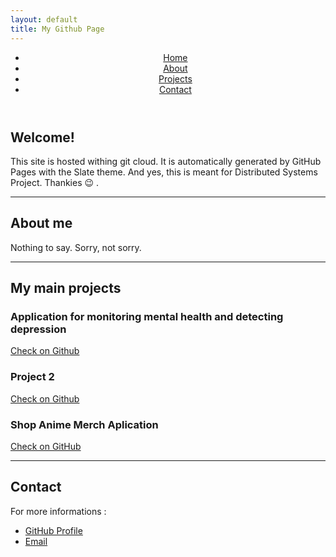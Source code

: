 ```yaml
---
layout: default
title: My Github Page
---
```


<header>
  <nav>
     <ul class="flex justify-between bg-blue-500 text-white p-4">
      <li><a href="#Welcome" class="hover:underline">Home</a></li>
      <li><a href="about.md" class="hover:underline">About</a></li>
      <li><a href="proiecte.md" class="hover:underline">Projects</a></li>
      <li><a href="contact.md" class="hover:underline">Contact</a></li>
    </ul>
  </nav>
</header>

<section id="Welcome" class="p-6 bg-gray-500">
  <h1 class="text-4xl font-bold">Welcome!</h1>
  <p class="mt-4">This site is hosted withing git cloud. It is automatically generated by GitHub Pages with the Slate theme.
    And yes, this is meant for Distributed Systems Project. Thankies 😉
.</p>
</section>

---

<section id="About" class="p-6 bg-white">
  <h2 class="text-4xl font-semibold">About me</h2>
  <p>Nothing to say. Sorry, not sorry.
  </p>
</section>

---

<section id="Projects" class="p-6 bg-gray-100">
  <h2 class="text-4xl font-semibold">My  main projects</h2>
  <div class="grid grid-cols-1 md:grid-cols-3 gap-6 mt-4">
    <div class="p-4 bg-white shadow rounded">
      <h3 class="text-2xl font-bold">Application for monitoring mental health and detecting depression</h3>
      <a href="https://github.com/RoxanaGoina/MindHealth---Application-for-monitoring-mental-health-and-detecting-depression" class="text-blue-500 hover:underline" target="_blank">Check on Github</a>
    </div>
    <div class="p-4 bg-white shadow rounded">
      <h3 class="text-2xl font-bold">Project 2</h3>
      <a href="https://github.com/RoxanaGoina/Nokia-Overflow" class="text-blue-500 hover:underline" target="_blank">Check on Github</a>
    </div>
    <div class="p-4 bg-white shadow rounded">
      <h3 class="text-2xl font-bold">Shop Anime Merch Aplication </h3>
      <a href="https://github.com/RoxanaGoina/Shop-Anime-Merch-Aplication" class="text-blue-500 hover:underline" target="_blank">Check on GitHub</a>
    </div>
  </div>
</section>

---

<section id="Contact" class="p-6 bg-white">
  <h2 class="text-4xl font-semibold">Contact</h2>
  <p>For more informations :</p>
  <ul class="mt-4">
    <li><a href="https://github.com/roxanagoina" class="text-blue-500 hover:underline">GitHub Profile</a></li>
    <li><a href="mailto:roxana.goina02@e-uvt.ro" class="text-blue-500 hover:underline">Email</a></li>
  </ul>
</section>

